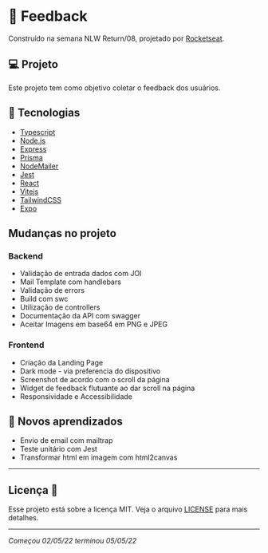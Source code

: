 # 👊 Feedback

Construído na semana NLW Return/08, projetado por [Rocketseat](https://rocketseat.com.br/).

## 💻 Projeto

Este projeto tem como objetivo coletar o feedback dos usuários.

## 🦾 Tecnologias

- [Typescript](https://www.typescriptlang.org/)
- [Node.js](https://nodejs.org/en/)
- [Express](https://express.com/)
- [Prisma](https://www.prisma.io/)
- [NodeMailer](https://nodemailer.com/)
- [Jest](https://jestjs.io/)
- [React](https://reactjs.org/)
- [Vitejs](https://vitejs.dev/)
- [TailwindCSS](https://tailwindcss.com/)
- [Expo](https://expo.io/)

## Mudanças no projeto

### **Backend**

- Validação de entrada dados com JOI
- Mail Template com handlebars
- Validação de errors
- Build com swc
- Utilização de controllers
- Documentação da API com swagger
- Aceitar Imagens em base64 em PNG e JPEG

### **Frontend**

- Criação da Landing Page
- Dark mode - via preferencia do dispositivo
- Screenshot de acordo com o scroll da página
- Widget de feedback flutuante ao dar scroll na página
- Responsividade e Accessibilidade

## 🤯 Novos aprendizados

- Envio de email com mailtrap
- Teste unitário com Jest
- Transformar html em imagem com html2canvas

---

## Licença 📝

Esse projeto está sobre a licença MIT. Veja o arquivo [LICENSE](https://raw.githubusercontent.com/DenisMedeirosSDK/Rocketseat-events/master/LICENSE) para mais detalhes.

---

_Começou 02/05/22 terminou 05/05/22_
